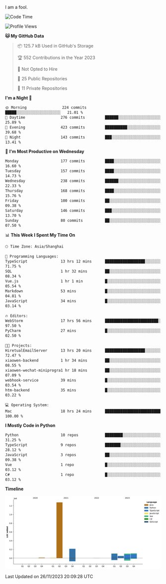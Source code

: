 I am a fool.

<!--START_SECTION:waka-->
![Code Time](http://img.shields.io/badge/Code%20Time-921%20hrs%2033%20mins-blue)

![Profile Views](http://img.shields.io/badge/Profile%20Views-26-blue)

**🐱 My GitHub Data** 

> 📦 125.7 kB Used in GitHub's Storage 
 > 
> 🏆 552 Contributions in the Year 2023
 > 
> 🚫 Not Opted to Hire
 > 
> 📜 25 Public Repositories 
 > 
> 🔑 11 Private Repositories 
 > 
**I'm a Night 🦉** 

```text
🌞 Morning                224 commits         █████░░░░░░░░░░░░░░░░░░░░   21.01 % 
🌆 Daytime                276 commits         ██████░░░░░░░░░░░░░░░░░░░   25.89 % 
🌃 Evening                423 commits         ██████████░░░░░░░░░░░░░░░   39.68 % 
🌙 Night                  143 commits         ███░░░░░░░░░░░░░░░░░░░░░░   13.41 % 
```
📅 **I'm Most Productive on Wednesday** 

```text
Monday                   177 commits         ████░░░░░░░░░░░░░░░░░░░░░   16.60 % 
Tuesday                  157 commits         ████░░░░░░░░░░░░░░░░░░░░░   14.73 % 
Wednesday                238 commits         ██████░░░░░░░░░░░░░░░░░░░   22.33 % 
Thursday                 168 commits         ████░░░░░░░░░░░░░░░░░░░░░   15.76 % 
Friday                   100 commits         ██░░░░░░░░░░░░░░░░░░░░░░░   09.38 % 
Saturday                 146 commits         ███░░░░░░░░░░░░░░░░░░░░░░   13.70 % 
Sunday                   80 commits          ██░░░░░░░░░░░░░░░░░░░░░░░   07.50 % 
```


📊 **This Week I Spent My Time On** 

```text
🕑︎ Time Zone: Asia/Shanghai

💬 Programming Languages: 
TypeScript               13 hrs 12 mins      ██████████████████░░░░░░░   71.75 % 
SQL                      1 hr 32 mins        ██░░░░░░░░░░░░░░░░░░░░░░░   08.34 % 
Vue.js                   1 hr 1 min          █░░░░░░░░░░░░░░░░░░░░░░░░   05.54 % 
Markdown                 53 mins             █░░░░░░░░░░░░░░░░░░░░░░░░   04.81 % 
JavaScript               34 mins             █░░░░░░░░░░░░░░░░░░░░░░░░   03.14 % 

🔥 Editors: 
WebStorm                 17 hrs 56 mins      ████████████████████████░   97.50 % 
PyCharm                  27 mins             █░░░░░░░░░░░░░░░░░░░░░░░░   02.50 % 

🐱‍💻 Projects: 
HiretualEmailServer      13 hrs 20 mins      ██████████████████░░░░░░░   72.47 % 
xiaowen-backend          1 hr 34 mins        ██░░░░░░░░░░░░░░░░░░░░░░░   08.55 % 
xiaowen-wechat-miniprogra1 hr 18 mins        ██░░░░░░░░░░░░░░░░░░░░░░░   07.09 % 
webhook-service          39 mins             █░░░░░░░░░░░░░░░░░░░░░░░░   03.54 % 
htm-backend              35 mins             █░░░░░░░░░░░░░░░░░░░░░░░░   03.22 % 

💻 Operating System: 
Mac                      18 hrs 24 mins      █████████████████████████   100.00 % 
```

**I Mostly Code in Python** 

```text
Python                   10 repos            ████████░░░░░░░░░░░░░░░░░   31.25 % 
TypeScript               9 repos             ███████░░░░░░░░░░░░░░░░░░   28.12 % 
JavaScript               3 repos             ██░░░░░░░░░░░░░░░░░░░░░░░   09.38 % 
Vue                      1 repo              █░░░░░░░░░░░░░░░░░░░░░░░░   03.12 % 
C#                       1 repo              █░░░░░░░░░░░░░░░░░░░░░░░░   03.12 % 
```



**Timeline**

![Lines of Code chart](https://raw.githubusercontent.com/VeejaLiu/VeejaLiu/master/assets/bar_graph.png)


 Last Updated on 26/11/2023 20:09:28 UTC
<!--END_SECTION:waka-->
